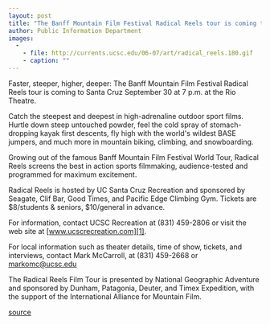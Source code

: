 ```yaml
---
layout: post
title: "The Banff Mountain Film Festival Radical Reels tour is coming to Santa Cruz"
author: Public Information Department
images:
  -
    - file: http://currents.ucsc.edu/06-07/art/radical_reels.180.gif
    - caption: ""
---
```


Faster, steeper, higher, deeper: The Banff Mountain Film Festival Radical Reels tour is coming to Santa Cruz September 30 at 7 p.m. at the Rio Theatre.

Catch the steepest and deepest in high-adrenaline outdoor sport films. Hurtle down steep untouched powder, feel the cold spray of stomach-dropping kayak first descents, fly high with the world's wildest BASE jumpers, and much more in mountain biking, climbing, and snowboarding.

Growing out of the famous Banff Mountain Film Festival World Tour, Radical Reels screens the best in action sports filmmaking, audience-tested and programmed for maximum excitement.

Radical Reels is hosted by UC Santa Cruz Recreation and sponsored by Seagate, Clif Bar, Good Times, and Pacific Edge Climbing Gym. Tickets are $8/students & seniors, $10/general in advance.  

For information, contact UCSC Recreation at (831) 459-2806 or visit the web site at [www.ucscrecreation.com][1].

For local information such as theater details, time of show, tickets, and interviews, contact Mark McCarroll, at (831) 459-2668 or [markomc@ucsc.edu][2]

The Radical Reels Film Tour is presented by National Geographic Adventure and sponsored by Dunham, Patagonia, Deuter, and Timex Expedition, with the support of the International Alliance for Mountain Film.

[1]: http://www.ucscrecreation.com
[2]: mailto:markomc@ucsc.edu

[source](http://www1.ucsc.edu/currents/06-07/09-25/brief-banff.asp "Permalink to brief-banff")
